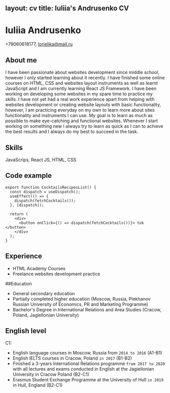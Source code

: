 layout: cv
title: Iuliia's Andrusenko CV
---
# Iuliia Andrusenko
+79060618177, lorielika@mail.ru

## About me
I have been passionate about websites development since middle school, however I only started learning about it recently. I have finished some online courses on HTML, CSS and websites layout instruments as well as learnt JavaScript and I am currently learning React JS Framework. I have been working on developing some websites in my spare time to practice my skills. I have not yet had a real work experience apart from helping with websites development or creating website layouts with basic functionality, however, I am practicing everyday on my own to learn more about sites functionality and instruments I can use. My goal is to learn as much as possible to make eye-catching and functional websites. Whenever I start working on something new I always try to learn as quick as I can to achieve the best results and I always do my best to succeed in the task. 

## Skills
JavaScrips, React JS, HTML, CSS

## Code example
```
export function CocktailsRecipesList() {
  const dispatch = useDispatch();
  useEffect(() => {
    dispatch(fetchCocktails());
  }, [dispatch]);

  return (
    <div>
      <button onClick={() => dispatch(fetchCocktails())}> tuk </button>
    </div>
  );
}
```

## Experience
- HTML Academy Courses 
- Freelance websites development practice

##Education
- General secondary education
- Partially completed higher education (Moscow, Russia, Plekhanov Russian University of Economics, PR and Marketing Programme)
- Bachelor's Degree in International Relations and Area Studies (Cracow, Poland, Jagiellonian University)

## English level
C1:
- English language courses in Moscow, Russia from `2014 to 2016` (A1-B1)
- English IELTS courses in Cracow, Poland `in 2017` (B1-B2)
- Finished a 3-years International Relations programme `from 2017 to 2020` with all lectures and exams conducted in English at the Jagiellonian University in Cracow Poland (B2-C1)
- Erasmus Student Exchange Programme at the University of Hull `in 2019` in Hull, England (B2-C1)